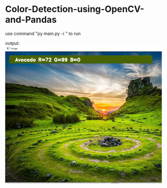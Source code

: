 # Color-Detection-using-OpenCV-and-Pandas
use command "py main.py -i <imagename>" to run

output:
<img src="ss/1.jpg" alt="Output">